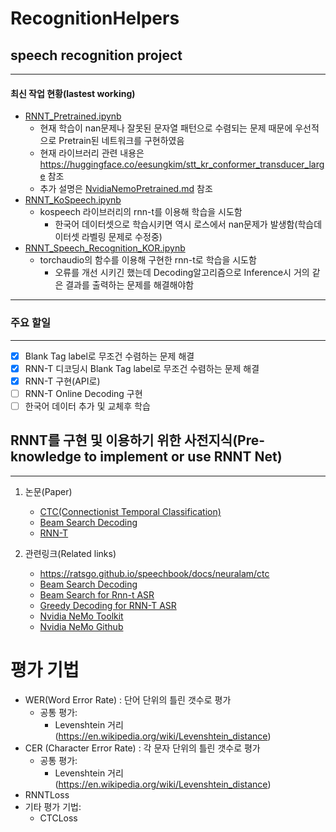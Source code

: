 # RecognitionHelpers

## speech recognition project


----
#### 최신 작업 현황(lastest working)
* [RNNT_Pretrained.ipynb](RNNT_Pretrained.ipynb)
  * 현재 학습이 nan문제나 잘못된 문자열 패턴으로 수렴되는 문제 때문에 우선적으로 Pretrain된 네트워크를 구현하였음
  * 현재 라이브러리 관련 내용은 https://huggingface.co/eesungkim/stt_kr_conformer_transducer_large 참조
  * 추가 설명은 [NvidiaNemoPretrained.md](NvidiaNemoPretrained.md) 참조
* [RNNT_KoSpeech.ipynb](RNNT_KoSpeech.ipynb)
  * kospeech 라이브러리의 rnn-t를 이용해 학습을 시도함
    * 한국어 데이터셋으로 학습시키면 역시 로스에서 nan문제가 발생함(학습데이터셋 라벨링 문제로 수정중)
* [RNNT_Speech_Recognition_KOR.ipynb](RNNT_Speech_Recognition_KOR.ipynb)
  * torchaudio의 함수를 이용해 구현한 rnn-t로 학습을 시도함
    * 오류를 개선 시키긴 했는데 Decoding알고리즘으로 Inference시 거의 같은 결과를 출력하는 문제를 해결해야함
    
----

### 주요 할일
----
* [x] Blank Tag label로 무조건 수렴하는 문제 해결
* [x] RNN-T 디코딩시 Blank Tag label로 무조건 수렴하는 문제 해결
* [x] RNN-T 구현(API로)
* [ ] RNN-T Online Decoding 구현
* [ ] 한국어 데이터 추가 및 교체후 학습

## RNNT를 구현 및 이용하기 위한 사전지식(Pre-knowledge to implement or use RNNT Net)

---

1. 논문(Paper)
     * [CTC(Connectionist Temporal Classification)](https://www.cs.toronto.edu/~graves/icml_2006.pdf)
     * [Beam Search Decoding](https://aclanthology.org/W17-3207.pdf)
     * [RNN-T](https://arxiv.org/pdf/1211.3711.pdf)

2. 관련링크(Related links)
     * https://ratsgo.github.io/speechbook/docs/neuralam/ctc
     * [Beam Search Decoding](https://amber-chaeeunk.tistory.com/94)
     * [Beam Search for Rnn-t ASR](https://www.youtube.com/watch?v=Siuqi7e9IwU)
     * [Greedy Decoding for RNN-T ASR](https://www.youtube.com/watch?v=dgsDIuJLoJU)
     * [Nvidia NeMo Toolkit](https://docs.nvidia.com/deeplearning/nemo/user-guide/docs/en/stable/)
     * [Nvidia NeMo Github](https://github.com/NVIDIA/NeMo/blob/main/nemo/collections/asr/models/rnnt_models.py)

# 평가 기법


*   WER(Word Error Rate) : 단어 단위의 틀린 갯수로 평가
    +   공통 평가:
          -   Levenshtein 거리(https://en.wikipedia.org/wiki/Levenshtein_distance)
*   CER (Character Error Rate) : 각 문자 단위의 틀린 갯수로 평가
    +   공통 평가:
          -   Levenshtein 거리(https://en.wikipedia.org/wiki/Levenshtein_distance)
*   RNNTLoss
*   기타 평가 기법:
      +   CTCLoss
